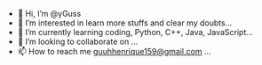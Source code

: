 - 👋 Hi, I’m @yGuss
- 👀 I’m interested in learn more stuffs and clear my doubts...
- 🌱 I’m currently learning coding, Python, C++, Java, JavaScript...
- 💞️ I’m looking to collaborate on ...
- 📫 How to reach me guuhhenrique159@gmail.com ...

<!---
yGuss/yGuss is a ✨ special ✨ repository because its `README.md` (this file) appears on your GitHub profile.
You can click the Preview link to take a look at your changes.
--->
